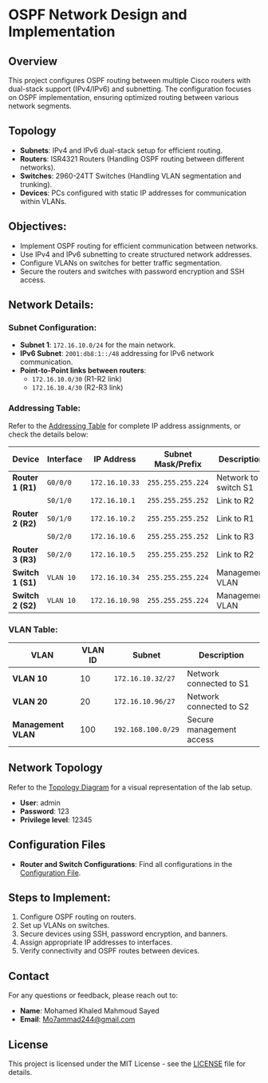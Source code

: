 # OSPF Network Design and Implementation

## Overview
This project configures OSPF routing between multiple Cisco routers with dual-stack support (IPv4/IPv6) and subnetting. The configuration focuses on OSPF implementation, ensuring optimized routing between various network segments.

## Topology
- **Subnets**: IPv4 and IPv6 dual-stack setup for efficient routing.
- **Routers**: ISR4321 Routers (Handling OSPF routing between different networks).
- **Switches**: 2960-24TT Switches (Handling VLAN segmentation and trunking).
- **Devices**: PCs configured with static IP addresses for communication within VLANs.

## Objectives:
- Implement OSPF routing for efficient communication between networks.
- Use IPv4 and IPv6 subnetting to create structured network addresses.
- Configure VLANs on switches for better traffic segmentation.
- Secure the routers and switches with password encryption and SSH access.

## Network Details:
### Subnet Configuration:
- **Subnet 1**: `172.16.10.0/24` for the main network.
- **IPv6 Subnet**: `2001:db8:1::/48` addressing for IPv6 network communication.
- **Point-to-Point links between routers**:
  - `172.16.10.0/30` (R1-R2 link)
  - `172.16.10.4/30` (R2-R3 link)

### Addressing Table:
Refer to the [Addressing Table](OSPF%20in%20Action-Network%20Build.pdf) for complete IP address assignments, or check the details below:

| **Device**        | **Interface**       | **IP Address**          | **Subnet Mask/Prefix** | **Description**              |
|-------------------|---------------------|------------------------|-----------------------|-----------------------------|
| **Router 1 (R1)** | `G0/0/0`            | `172.16.10.33`         | `255.255.255.224`     | Network to switch S1        |
|                   | `S0/1/0`            | `172.16.10.1`          | `255.255.255.252`     | Link to R2                  |
| **Router 2 (R2)** | `S0/1/0`            | `172.16.10.2`          | `255.255.255.252`     | Link to R1                  |
|                   | `S0/2/0`            | `172.16.10.6`          | `255.255.255.252`     | Link to R3                  |
| **Router 3 (R3)** | `S0/2/0`            | `172.16.10.5`          | `255.255.255.252`     | Link to R2                  |
| **Switch 1 (S1)** | `VLAN 10`           | `172.16.10.34`         | `255.255.255.224`     | Management VLAN             |
| **Switch 2 (S2)** | `VLAN 10`           | `172.16.10.98`         | `255.255.255.224`     | Management VLAN             |

### VLAN Table:
| **VLAN**      | **VLAN ID** | **Subnet**           | **Description**         |
|---------------|-------------|---------------------|-------------------------|
| **VLAN 10**   | 10          | `172.16.10.32/27`   | Network connected to S1 |
| **VLAN 20**   | 20          | `172.16.10.96/27`   | Network connected to S2 |
| **Management VLAN** | 100   | `192.168.100.0/29`  | Secure management access|

## Network Topology
Refer to the [Topology Diagram](OSPF%20in%20Action-Network%20Build.pkt) for a visual representation of the lab setup.
- **User**: admin
- **Password**: 123
- **Privilege level**: 12345

## Configuration Files
- **Router and Switch Configurations**: Find all configurations in the [Configuration File](Configuration%20File.txt).

## Steps to Implement:
1. Configure OSPF routing on routers.
2. Set up VLANs on switches.
3. Secure devices using SSH, password encryption, and banners.
4. Assign appropriate IP addresses to interfaces.
5. Verify connectivity and OSPF routes between devices.

## Contact
For any questions or feedback, please reach out to:
- **Name**: Mohamed Khaled Mahmoud Sayed
- **Email**: Mo7ammad244@gmail.com

## License
This project is licensed under the MIT License - see the [LICENSE](LICENSE) file for details.
